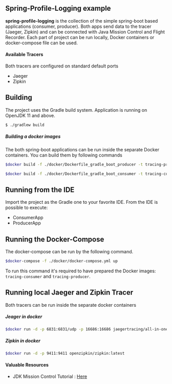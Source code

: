 ## Spring-Profile-Logging example

**spring-profile-logging** is the collection of the simple spring-boot based 
applications (consumer, producer). Both apps send data to the tracer (Jaeger, Zipkin) and 
can be connected with Java Mission Control and Flight Recorder.
Each part of project can be run locally, Docker containers or docker-compose file can be used. 

#### Available Tracers
Both tracers are configured on standard default ports
- Jaeger 
- Zipkin 

## Building
The project uses the Gradle build system. Application is running on OpenJDK 11 and above.
```bash
$ ./gradlew build
```
##### Building a docker images
The both spring-boot applications can be run inside the separate Docker containers. You can build 
them by following commands

```bash
$docker build -f ./docker/Dockerfile_gradle_boot_producer -t tracing-producer .
```

```bash
$docker build -f ./docker/Dockerfile_gradle_boot_consumer -t tracing-consumer .
```

## Running from the IDE
Import the project as the Gradle one to your favorite IDE. From the IDE is possible to execute:
- ConsumerApp
- ProducerApp

## Running the Docker-Compose
The docker-compose can be run by the following command. 
```bash
$docker-compose -f ./docker/docker-compose.yml up
```
To run this command it's required to have prepared the Docker images: `tracing-consumer` and `tracing-producer`.

## Running local Jaeger and Zipkin Tracer
Both tracers can be run inside the separate docker containers 

##### Jeager in docker
```bash
$docker run -d -p 6831:6831/udp -p 16686:16686 jaegertracing/all-in-one:latest
```

##### Zipkin in docker
```bash
$docker run -d -p 9411:9411 openzipkin/zipkin:latest
```

#### Valuable Resources
- JDK Mission Control Tutorial : [Here](https://github.com/thegreystone/jmc-tutorial/tree/master/projects) 

